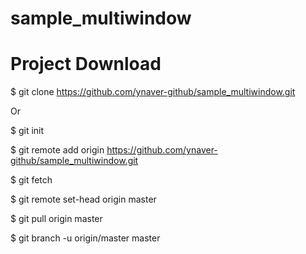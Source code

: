 # sample_multiwindow

# Project Download
$ git clone https://github.com/ynaver-github/sample_multiwindow.git


Or

$ git init

$ git remote add origin https://github.com/ynaver-github/sample_multiwindow.git

$ git fetch

$ git remote set-head origin master

$ git pull origin master

$ git branch -u origin/master master

